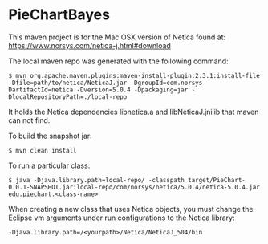 # PieChartBayes

This maven project is for the Mac OSX version of Netica found at: https://www.norsys.com/netica-j.html#download

The local maven repo was generated with the following command:

```shell
$ mvn org.apache.maven.plugins:maven-install-plugin:2.3.1:install-file -Dfile=path/to/netica/NeticaJ.jar -DgroupId=com.norsys -DartifactId=netica -Dversion=5.0.4 -Dpackaging=jar -DlocalRepositoryPath=./local-repo
```
It holds the Netica dependencies libnetica.a and libNeticaJ.jnilib that maven can not find. 

To build the snapshot jar:

```shell
$ mvn clean install
```

To run a particular class:

```shell
$ java -Djava.library.path=local-repo/ -classpath target/PieChart-0.0.1-SNAPSHOT.jar:local-repo/com/norsys/netica/5.0.4/netica-5.0.4.jar edu.piechart.<class-name>
```


When creating a new class that uses Netica objects, you must change the Eclipse vm arguments under run configurations to the Netica library:
```shell
-Djava.library.path=/<yourpath>/Netica/NeticaJ_504/bin
```
